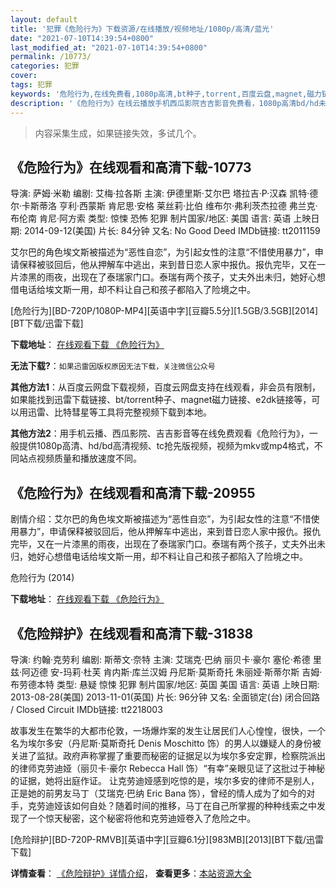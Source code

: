 ```yaml
---
layout: default
title: '犯罪《危险行为》下载资源/在线播放/视频地址/1080p/高清/蓝光'
date: "2021-07-10T14:39:54+0800"
last_modified_at: "2021-07-10T14:39:54+0800"
permalink: /10773/
categories: 犯罪
cover:
tags: 犯罪
keywords: '危险行为,在线免费看,1080p高清,bt种子,torrent,百度云盘,magnet,磁力链,迅雷下载资源'
description: '《危险行为》在线云播放手机西瓜影院吉吉影音免费看，1080p高清bd/hd未删减完整版和tc抢先枪版，mkv/mp4格式，附带bt/torrent种子、magnet/磁力链、百度云盘、网盘资源迅雷下载链接'
---
```


>内容采集生成，如果链接失效，多试几个。


## 《危险行为》在线观看和高清下载-10773

导演: 萨姆·米勒 编剧: 艾梅·拉各斯 主演: 伊德里斯·艾尔巴 塔拉吉·P·汉森 凯特·德尔·卡斯蒂洛 亨利·西蒙斯 肯尼思·安格 莱丝莉·比伯 维布尔·弗利茨杰拉德 弗兰克·布伦南 肯尼·阿方索 类型: 惊悚 恐怖 犯罪 制片国家/地区: 美国 语言: 英语 上映日期: 2014-09-12(美国) 片长: 84分钟 又名: No Good Deed IMDb链接: tt2011159

艾尔巴的角色埃文斯被描述为“恶性自恋”，为引起女性的注意“不惜使用暴力”，申请保释被驳回后，他从押解车中逃出，来到昔日恋人家中报仇。报仇完毕，又在一片漆黑的雨夜，出现在了泰瑞家门口。泰瑞有两个孩子，丈夫外出未归，她好心想借电话给埃文斯一用，却不料让自己和孩子都陷入了险境之中。


[危险行为][BD-720P/1080P-MP4][英语中字][豆瓣5.5分][1.5GB/3.5GB][2014][BT下载/迅雷下载]

**下载地址**： [在线观看下载 《危险行为》](https://www.btdx8.com/torrent/no_good_deed_2014.html) 


**无法下载?**：`如果迅雷因版权原因无法下载，关注微信公众号 `

**其他方法1**：从百度云网盘下载视频，百度云网盘支持在线观看，非会员有限制，如果能找到迅雷下载链接、bt/torrent种子、magnet磁力链接、e2dk链接等，可以用迅雷、比特彗星等工具将完整视频下载到本地。

**其他方法2**：用手机云播、西瓜影院、吉吉影音等在线免费观看《危险行为》，一般提供1080p高清、hd/bd高清视频、tc抢先版视频，视频为mkv或mp4格式，不同站点视频质量和播放速度不同。


## 《危险行为》在线观看和高清下载-20955

剧情介绍：艾尔巴的角色埃文斯被描述为“恶性自恋”，为引起女性的注意“不惜使用暴力”，申请保释被驳回后，他从押解车中逃出，来到昔日恋人家中报仇。报仇完毕，又在一片漆黑的雨夜，出现在了泰瑞家门口。泰瑞有两个孩子，丈夫外出未归，她好心想借电话给埃文斯一用，却不料让自己和孩子都陷入了险境之中。


危险行为 (2014)

**下载地址**： [在线观看下载 《危险行为》](https://www.btbtdy.me/btdy/dy1551.html) 


## 《危险辩护》在线观看和高清下载-31838

导演: 约翰·克劳利 编剧: 斯蒂文·奈特 主演: 艾瑞克·巴纳 丽贝卡·豪尔 塞伦·希德 里兹·阿迈德 安-玛莉·杜芙 肯内斯·库兰汉姆 丹尼斯·莫斯奇托 朱丽娅·斯蒂尔斯 吉姆·布劳德本特 类型: 悬疑 惊悚 犯罪 制片国家/地区: 英国 美国 语言: 英语 上映日期: 2013-08-28(美国) 2013-11-01(英国) 片长: 96分钟 又名: 全面锁定(台) 闭合回路 / Closed Circuit IMDb链接: tt2218003

故事发生在繁华的大都市伦敦，一场爆炸案的发生让居民们人心惶惶，很快，一个名为埃尔多安（丹尼斯·莫斯奇托 Denis Moschitto 饰）的男人以嫌疑人的身份被关进了监狱。政府声称掌握了重要而秘密的证据足以为埃尔多安定罪，检察院派出的律师克劳迪娅（丽贝卡·豪尔 Rebecca Hall 饰）“有幸”亲眼见证了这批过于神秘的证据，她将出庭作证。 让克劳迪娅感到吃惊的是，埃尔多安的律师不是别人，正是她的前男友马丁（艾瑞克·巴纳 Eric Bana 饰），曾经的情人成为了如今的对手，克劳迪娅该如何自处？随着时间的推移，马丁在自己所掌握的种种线索之中发现了一个惊天秘密，这个秘密将他和克劳迪娅卷入了危险之中。


[危险辩护][BD-720P-RMVB][英语中字][豆瓣6.1分][983MB][2013][BT下载/迅雷下载]

**详情查看**： [《危险辩护》详情介绍](/movie/31838/)， **查看更多**：[本站资源大全](/movie/t/all/)

